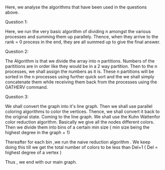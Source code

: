 Here, we analyse the algorithms that have been used in the questions above. 

Question 1:

Here, we run the very basic algorithm of dividing n amongst the various processes and summing them up parallely. Thence, when they arrive to the rank = 0 process in the end, they are all summed up to give the final answer. 



Question 2: 

The Algorithm is that we divide the array into n partitions. Numbers of the parititions are in order like they would be in a 2 way partition. Then to the n processes, we shall assign the numbers as it is. These n partitions will be sorted in the n processes using further quick sort and the we shall simply concatenate them while receiving them back from the processes using the GATHERV command. 


Question 3:

We shall convert the graph into it's line graph. Then we shall use parallel coloring algorithms to color the vertices. Thence, we shall convert it back to the original state. 
Coming to the line graph. We shall use the Kuhn Wattenfor color reduction algorithm. Basically we give all the nodes different colors. Then we divide them into bins of a certain min size ( min size being the highest degree in the graph + 1) 

Thereafter for each bin ,we run the naive reduction algorithm . We keep doing this till we get the total number of colors to be less than Del+1 ( Del = highest degree of a vertex )

Thus , we end with our main graph.
